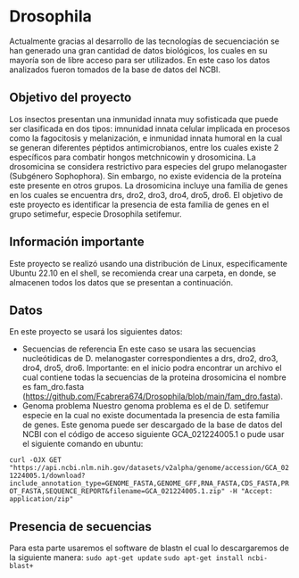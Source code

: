 # Drosophila
Actualmente gracias al desarrollo de las tecnologías de secuenciación se han generado una gran cantidad de datos biológicos,
los cuales en su mayoría son de libre acceso para ser utilizados. En este caso los datos analizados fueron tomados de la
base de datos del NCBI.

## Objetivo del proyecto
Los insectos presentan una inmunidad innata muy sofisticada que puede ser clasificada en dos tipos: imnunidad innata celular 
implicada en procesos como la fagocitosis y melanización, e inmunidad innata humoral en la cual se generan diferentes péptidos 
antimicrobianos, entre los cuales existe 2 específicos para combatir hongos metchnicowin y drosomicina. La drosomicina se 
considera restrictivo para especies del grupo melanogaster (Subgénero Sophophora). Sin embargo, no existe evidencia de la proteína
este presente en otros grupos. 
La drosomicina incluye una familia de genes en los cuales se encuentra drs, dro2, dro3, dro4, dro5, dro6. El objetivo de este proyecto
es identificar la presencia de esta familia de genes en el grupo setimefur, especie Drosophila setifemur. 

## Información importante
Este proyecto se realizó usando una distribución de Linux, especificamente Ubuntu 22.10 en el shell, se recomienda crear una carpeta, en donde, se almacenen todos los datos
que se presentan a continuación. 

## Datos 

En este proyecto se usará los siguientes datos:
* Secuencias de referencia
  En este caso se usara las secuencias nucleótidicas de D. melanogaster correspondientes a drs, dro2, dro3, dro4, dro5, dro6.
  Importante: en el inicio podra encontrar un archivo el cual contiene todas la secuencias de la proteina drosomicina el nombre es fam_dro.fasta (https://github.com/Fcabrera674/Drosophila/blob/main/fam_dro.fasta).
* Genoma problema
  Nuestro genoma problema es el de D. setifemur especie en la cual no existe documentada la presencia de esta familia de genes.
  Este genoma puede ser descargado de la base de datos del NCBI con el código de acceso siguiente GCA_021224005.1 o pude usar el siguiente comando
  en ubuntu:
  
```curl -OJX GET "https://api.ncbi.nlm.nih.gov/datasets/v2alpha/genome/accession/GCA_021224005.1/download?include_annotation_type=GENOME_FASTA,GENOME_GFF,RNA_FASTA,CDS_FASTA,PROT_FASTA,SEQUENCE_REPORT&filename=GCA_021224005.1.zip" -H "Accept: application/zip"```

## Presencia de secuencias 
Para esta parte usaremos el software de blastn el cual lo descargaremos de la siguiente manera:
```sudo apt-get update```
```sudo apt-get install ncbi-blast+```




  

